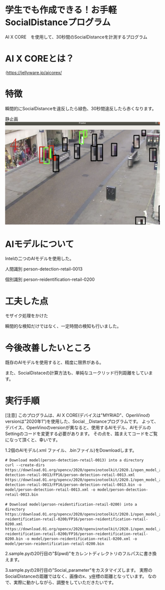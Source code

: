 # 学生でも作成できる！お手軽SocialDistanceプログラム
AI X CORE　を使用して、30秒間のSocialDistanceを計測するプログラム

# AI X COREとは？
:https://jellyware.jp/aicorex/




# 特徴

瞬間的にSocialDistanceを違反したら緑色、30秒間違反したら赤くなります。

静止画
![静止画](https://github.com/AAEEON/SocialDistance/blob/master/shot.png)


# AIモデルについて

Intelの二つのAIモデルを使用した。

人間識別    person-detection-retail-0013

個別識別    person-reidentification-retail-0200


# 工夫した点

モザイク処理をかけた

瞬間的な検知だけではなく、一定時間の検知も行いました。



# 今後改善したいところ

既存のAIモデルを使用すると、精度に限界がある。

また、SocialDistaceの計算方法も、単純なユークリッド行列距離をしています。



# 実行手順
[注意]
このプログラムは、AI X CORE(デバイスは"MYRIAD"、OpenVinoのversionは"2020年1")を使用した、Social＿Distanceプログラムです。
よって、デバイス、OpenVinoのversionが異なると、使用するAIモデル、AIモデルのSettingのコードを変更する必要があります。
その点を、踏まえてコードをご覧になって頂くと、幸いです。

1.2個のAIモデル(.xml ファイル、.binファイル)をDownloadします。
```
# Download model(person-detection-retail-0013) into a directory
curl --create-dirs https://download.01.org/opencv/2020/openvinotoolkit/2020.1/open_model_zoo/models_bin/1/person-detection-retail-0013/FP16/person-detection-retail-0013.xml https://download.01.org/opencv/2020/openvinotoolkit/2020.1/open_model_zoo/models_bin/1/person-detection-retail-0013/FP16/person-detection-retail-0013.bin -o model/person-detection-retail-0013.xml -o model/person-detection-retail-0013.bin

# Download model(person-reidentification-retail-0200) into a  directory
https://download.01.org/opencv/2020/openvinotoolkit/2020.1/open_model_zoo/models_bin/1/person-reidentification-retail-0200/FP16/person-reidentification-retail-0200.xml https://download.01.org/opencv/2020/openvinotoolkit/2020.1/open_model_zoo/models_bin/1/person-reidentification-retail-0200/FP16/person-reidentification-retail-0200.bin -o model/person-reidentification-retail-0200.xml -o model/person-reidentification-retail-0200.bin
```
2.sample.pyの20行目の"$(pwd)"をカレントディレクトリのフルパスに書き換えます。

3.sample.pyの28行目の"Social_parameter"をカスタマイズします。
実際のSocialDistanceの距離ではなく、画像のx、y座標の距離となっています。
なので、実際に動かしながら、調整をしていただきたいです。


